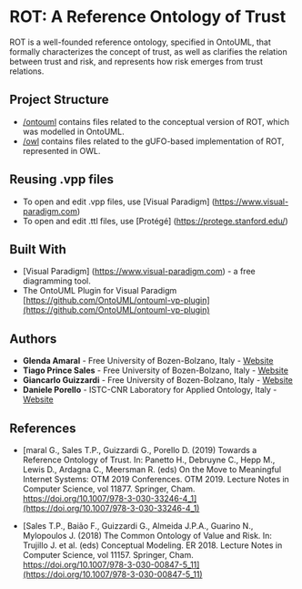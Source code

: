 # ROT: A Reference Ontology of Trust

ROT is a well-founded reference ontology, specified in OntoUML, that formally characterizes the concept of trust, as well as clarifies the relation between trust and risk, and represents how risk emerges from trust relations. 

## Project Structure

* [/ontouml](/ontouml) contains files related to the conceptual version of ROT, which was modelled in OntoUML.
* [/owl](/owl) contains files related to the gUFO-based implementation of ROT, represented in OWL.


## Reusing .vpp files

* To open and edit .vpp files, use [Visual Paradigm] (https://www.visual-paradigm.com)
* To open and edit .ttl files, use [Protégé] (https://protege.stanford.edu/)

## Built With

* [Visual Paradigm] (https://www.visual-paradigm.com) - a free diagramming tool.
* The OntoUML Plugin for Visual Paradigm [https://github.com/OntoUML/ontouml-vp-plugin](https://github.com/OntoUML/ontouml-vp-plugin)


## Authors

* **Glenda Amaral** - Free University of Bozen-Bolzano, Italy - [Website](https://www.researchgate.net/profile/Glenda_Amaral)
* **Tiago Prince Sales** - Free University of Bozen-Bolzano, Italy - [Website](https://www.researchgate.net/profile/Tiago_Prince_Sales)
* **Giancarlo Guizzardi** - Free University of Bozen-Bolzano, Italy - [Website](http://www.inf.ufes.br/~gguizzardi)
* **Daniele Porello** - ISTC-CNR Laboratory for Applied Ontology, Italy - [Website](https://www.researchgate.net/profile/Daniele_Porello)


## References

- [maral G., Sales T.P., Guizzardi G., Porello D. (2019) Towards a Reference Ontology of Trust. In: Panetto H., Debruyne C., Hepp M., Lewis D., Ardagna C., Meersman R. (eds) On the Move to Meaningful Internet Systems: OTM 2019 Conferences. OTM 2019. Lecture Notes in Computer Science, vol 11877. Springer, Cham. https://doi.org/10.1007/978-3-030-33246-4_1](https://doi.org/10.1007/978-3-030-33246-4_1)

- [Sales T.P., Baião F., Guizzardi G., Almeida J.P.A., Guarino N., Mylopoulos J. (2018) The Common Ontology of Value and Risk. In: Trujillo J. et al. (eds) Conceptual Modeling. ER 2018. Lecture Notes in Computer Science, vol 11157. Springer, Cham. https://doi.org/10.1007/978-3-030-00847-5_11](https://doi.org/10.1007/978-3-030-00847-5_11)

